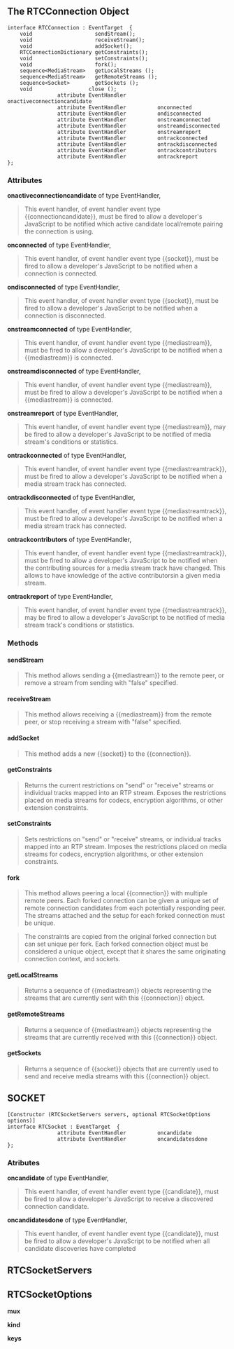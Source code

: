 ## The RTCConnection Object

```webidl
interface RTCConnection : EventTarget  {
    void                    sendStream();
    void                    receiveStream();
    void                    addSocket();
    RTCConnectionDictionary getConstraints();
    void                    setConstraints();
    void                    fork();    
    sequence<MediaStream>   getLocalStreams ();
    sequence<MediaStream>   getRemoteStreams ();
    sequence<Socket>        getSockets (); 
    void                  close ();
                attribute EventHandler          onactiveconnectioncandidate
                attribute EventHandler          onconnected
                attribute EventHandler          ondisconnected
                attribute EventHandler          onstreamconnected
                attribute EventHandler          onstreamdisconnected
                attribute EventHandler          onstreamreport
                attribute EventHandler          ontrackconnected
                attribute EventHandler          ontrackdisconnected
                attribute EventHandler          ontrackcontributors
                attribute EventHandler          ontrackreport
};
```

### Attributes

__onactiveconnectioncandidate__ of type EventHandler,
  > This event handler, of event handler event type {{connectioncandidate}}, must be fired to allow a developer's JavaScript to be  notified which active candidate local/remote pairing the connection is using.

__onconnected__ of type EventHandler,
  > This event handler, of event handler event type {{socket}}, must be fired to allow a developer's JavaScript to be notified when a connection is connected. 

__ondisconnected__ of type EventHandler,
  > This event handler, of event handler event type {{socket}}, must be fired to allow a developer's JavaScript to be notified when a connection is disconnected. 

__onstreamconnected__ of type EventHandler,
  > This event handler, of event handler event type {{mediastream}}, must be fired to allow a developer's JavaScript to be notified when a {{mediastream}} is connected. 

__onstreamdisconnected__ of type EventHandler,
  > This event handler, of event handler event type {{mediastream}}, must be fired to allow a developer's JavaScript to be notified when a {{mediastream}} is connected. 

__onstreamreport__ of type EventHandler,
  > This event handler, of event handler event type {{mediastream}}, may be fired to allow a developer's JavaScript to be notified of media stream's conditions or statistics.

__ontrackconnected__ of type EventHandler,
  > This event handler, of event handler event type {{mediastreamtrack}}, must be fired to allow a developer's JavaScript to be notified when a media stream track has connected.

__ontrackdisconnected__ of type EventHandler,
  > This event handler, of event handler event type {{mediastreamtrack}}, must be fired to allow a developer's JavaScript to be notified when a media stream track has connected.

__ontrackcontributors__ of type EventHandler,
  > This event handler, of event handler event type {{mediastreamtrack}}, must be fired to allow a developer's JavaScript to be notified when the contributing sources for a media stream track have changed.  This allows to have knowledge of the active contributorsin a given media stream.

__ontrackreport__ of type EventHandler,
  > This event handler, of event handler event type {{mediastreamtrack}}, may be fired to allow a developer's JavaScript to be notified of media stream track's conditions or statistics.

### Methods

#### sendStream
> This method allows sending a {{mediastream}} to the remote peer, or remove a stream from sending with "false" specified.

#### receiveStream
> This method allows receiving a {{mediastream}} from the remote peer, or stop receiving a stream with "false" specified.

#### addSocket
> This method adds a new {{socket}} to the {{connection}}.

#### getConstraints
> Returns the current restrictions on "send" or "receive" streams or individual tracks mapped into an RTP stream. Exposes the restrictions placed on media streams for codecs, encryption algorithms, or other extension constraints.

#### setConstraints
> Sets restrictions on "send" or "receive" streams, or  individual tracks mapped into an RTP stream. Imposes the restrictions placed on media streams for codecs, encryption algorithms, or other extension constraints.

#### fork
> This method allows peering a local {{connection}} with multiple remote peers. Each forked connection can be given a unique set of remote connection candidates from each potentially responding peer.  The streams attached and the setup for each forked connection must be unique.

> The constraints are copied from the original forked connection but can set unique per fork.  Each forked connection object must be considered a unique object, except that it shares the same originating connection context, and sockets.
    
#### getLocalStreams
> Returns a sequence of {{mediastream}} objects representing the streams that are currently sent with this {{connection}} object.

#### getRemoteStreams
> Returns a sequence of {{mediastream}} objects representing the streams that are currently received with this {{connection}} object.

#### getSockets
> Returns a sequence of {{socket}} objects that are currently used to send and receive media streams with this {{connection}} object.


## SOCKET

```webidl
[Constructor (RTCSocketServers servers, optional RTCSocketOptions options)]
interface RTCSocket : EventTarget  {
                attribute EventHandler          oncandidate
                attribute EventHandler          oncandidatesdone
};
```

### Atributes

__oncandidate__ of type EventHandler,
  > This event handler, of event handler event type {{candidate}}, must be fired to allow a developer's JavaScript to receive a discovered connection candidate.

__oncandidatesdone__ of type EventHandler,
  > This event handler, of event handler event type {{candidate}}, must be fired to allow a developer's JavaScript to be notified when all candidate discoveries have completed

## RTCSocketServers


## RTCSocketOptions

__mux__

__kind__

__keys__

